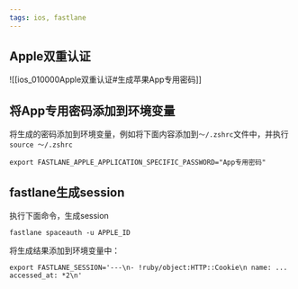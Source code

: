```yaml
---
tags: ios, fastlane
---
```


## Apple双重认证

![[ios_010000Apple双重认证#生成苹果App专用密码]]

## 将App专用密码添加到环境变量

将生成的密码添加到环境变量，例如将下面内容添加到`～/.zshrc`文件中，并执行`source ～/.zshrc`

```shell
export FASTLANE_APPLE_APPLICATION_SPECIFIC_PASSWORD="App专用密码"
```

## fastlane生成session

执行下面命令，生成session

```shell
fastlane spaceauth -u APPLE_ID
```

将生成结果添加到环境变量中：

```shell
export FASTLANE_SESSION='---\n- !ruby/object:HTTP::Cookie\n name: ... accessed_at: *2\n'
```

